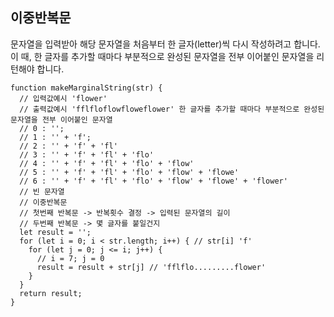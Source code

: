 <h2>이중반복문</h2>

문자열을 입력받아 해당 문자열을 처음부터 한 글자(letter)씩 다시 작성하려고 합니다. 
이 때, 한 글자를 추가할 때마다 부분적으로 완성된 문자열을 전부 이어붙인 문자열을 리턴해야 합니다.

```
function makeMarginalString(str) {
  // 입력값예시 'flower'
  // 출력값예시 'fflfloflowfloweflower' 한 글자를 추가할 때마다 부분적으로 완성된 문자열을 전부 이어붙인 문자열
  // 0 : '';
  // 1 : '' + 'f';
  // 2 : '' + 'f' + 'fl'
  // 3 : '' + 'f' + 'fl' + 'flo'
  // 4 : '' + 'f' + 'fl' + 'flo' + 'flow'
  // 5 : '' + 'f' + 'fl' + 'flo' + 'flow' + 'flowe'
  // 6 : '' + 'f' + 'fl' + 'flo' + 'flow' + 'flowe' + 'flower'
  // 빈 문자열 
  // 이중반복문
  // 첫번째 반복문 -> 반복횟수 결정 -> 입력된 문자열의 길이
  // 두번째 반복문 -> 몇 글자를 붙일건지
  let result = '';
  for (let i = 0; i < str.length; i++) { // str[i] 'f'
    for (let j = 0; j <= i; j++) {
      // i = 7; j = 0
      result = result + str[j] // 'fflflo.........flower'
    }
  }
  return result;
}
```
